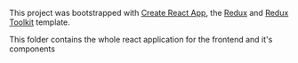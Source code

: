 This project was bootstrapped with [Create React App](https://github.com/facebook/create-react-app), the [Redux](https://redux.js.org/) and [Redux Toolkit](https://redux-toolkit.js.org/) template.

This folder contains the whole react application for the frontend and it's components
